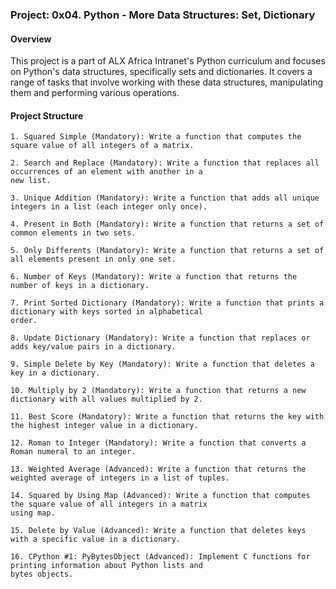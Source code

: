 ### Project: 0x04. Python - More Data Structures: Set, Dictionary

#### Overview

This project is a part of ALX Africa Intranet's Python curriculum and focuses on Python's data structures, specifically
sets and dictionaries. It covers a range of tasks that involve working with these data structures, manipulating them
and performing various operations.

#### Project Structure

    1. Squared Simple (Mandatory): Write a function that computes the square value of all integers of a matrix.

    2. Search and Replace (Mandatory): Write a function that replaces all occurrences of an element with another in a 
    new list.

    3. Unique Addition (Mandatory): Write a function that adds all unique integers in a list (each integer only once).

    4. Present in Both (Mandatory): Write a function that returns a set of common elements in two sets.

    5. Only Differents (Mandatory): Write a function that returns a set of all elements present in only one set.

    6. Number of Keys (Mandatory): Write a function that returns the number of keys in a dictionary.

    7. Print Sorted Dictionary (Mandatory): Write a function that prints a dictionary with keys sorted in alphabetical 
    order.

    8. Update Dictionary (Mandatory): Write a function that replaces or adds key/value pairs in a dictionary.

    9. Simple Delete by Key (Mandatory): Write a function that deletes a key in a dictionary.

    10. Multiply by 2 (Mandatory): Write a function that returns a new dictionary with all values multiplied by 2.

    11. Best Score (Mandatory): Write a function that returns the key with the highest integer value in a dictionary.

    12. Roman to Integer (Mandatory): Write a function that converts a Roman numeral to an integer.

    13. Weighted Average (Advanced): Write a function that returns the weighted average of integers in a list of tuples.

    14. Squared by Using Map (Advanced): Write a function that computes the square value of all integers in a matrix 
    using map.

    15. Delete by Value (Advanced): Write a function that deletes keys with a specific value in a dictionary.

    16. CPython #1: PyBytesObject (Advanced): Implement C functions for printing information about Python lists and 
    bytes objects.
    